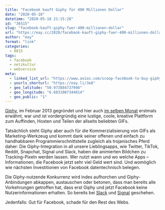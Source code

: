 ```yaml
---
title: "Facebook kauft Giphy für 400 Millionen Dollar"
date: "2020-05-18"
datetime: "2020-05-18 21:15:28"
id: "36515"
slug: "facebook-kauft-giphy-fuer-400-millionen-dollar"
url: "https://eay.cc/2020/facebook-kauft-giphy-fuer-400-millionen-dollar/"
author: "eay"
format: "link"
categories:
  - 0815
tags:
  - facebook
  - netzkultur
  - webservice
meta:
  - linked_list_url: "https://www.axios.com/scoop-facebook-to-buy-giphy-for-400-million-4a75a359-833b-484d-b15b-87e94d3de017.html"
  - yourls_shorturl: "https://eay.li/3e8"
  - geo_latitude: "50.973884737946"
  - geo_longitude: "6.6831087344814"
  - geo_public: "1"
---
```


[Giphy](https://giphy.com/), im Februar 2013 gegründet und hier auch [im selben Monat](https://eay.cc/2013/giphy-eine-suchmaschine-fur-gifs/) erstmals erwähnt, war und ist vordergründig eine lustige, coole, kreative Plattform zum Auffinden, Hosten und Teilen der allseits beliebten GIFs.

Tatsächlich steht Giphy aber auch für die Kommerzialisierung von GIFs als Marketing-Werkzeug und kommt dank seiner offenen und einfach zu handhabbaren Programmier­­schnittstelle zugleich als trojanisches Pferd daher: Die Giphy-Integration in all unsere Lieblingsapps, wie Twitter, TikTok, Reddit, Snapchat, Signal und Slack, haben die animierten Bildchen zu Tracking-Pixeln werden lassen. Wer nutzt wann und wo welche Apps – Informationen, die Facebook jetzt sehr viel Geld wert sind. Und womöglich wie nächsten Investitionen von Facebook datentechnisch belegen.

Die Giphy-nutzende Konkurrenz wird indes aufhorchen und Giphy-Anbindungen abkappen, austauschen oder betonen, dass man bereits alle Vorkehrungen getroffen hat, dass erst Giphy und jetzt Facebook keine Nutzer­informationen erhalten. So bereits bei [Slack](https://daringfireball.net/linked/2020/05/15/slack-giphy) und [Signal](https://mkln.org/2020/05/facebook-kauft-giphy/) geschehen.

Jedenfalls: Gut für Facebook, schade für den Rest des Webs.
